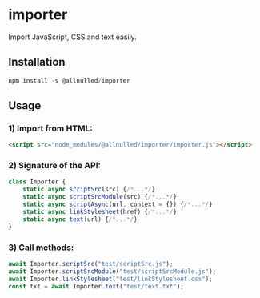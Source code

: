 # importer

Import JavaScript, CSS and text easily.

## Installation

```js
npm install -s @allnulled/importer
```

## Usage

### 1) Import from HTML:

```html
<script src="node_modules/@allnulled/importer/importer.js"></script>
```

### 2) Signature of the API:

```js
class Importer {
    static async scriptSrc(src) {/*...*/}
    static async scriptSrcModule(src) {/*...*/}
    static async scriptAsync(url, context = {}) {/*...*/}
    static async linkStylesheet(href) {/*...*/}
    static async text(url) {/*...*/}
}
```

### 3) Call methods:

```js
await Importer.scriptSrc("test/scriptSrc.js");
await Importer.scriptSrcModule("test/scriptSrcModule.js");
await Importer.linkStylesheet("test/linkStylesheet.css");
const txt = await Importer.text("test/text.txt");
```

